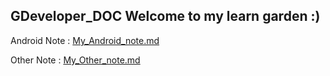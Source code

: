 GDeveloper_DOC
Welcome to my learn garden :)
-------------------------------
Android Note : [My_Android_note.md](/My_android_note.md)

Other Note : [My_Other_note.md](/My_Other_note.md)
